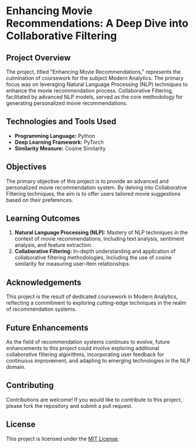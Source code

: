 # Enhancing Movie Recommendations: A Deep Dive into Collaborative Filtering

## Project Overview

The project, titled "Enhancing Movie Recommendations," represents the culmination of coursework for the subject Modern Analytics. The primary focus was on leveraging Natural Language Processing (NLP) techniques to enhance the movie recommendation process. Collaborative Filtering, facilitated by advanced NLP models, served as the core methodology for generating personalized movie recommendations.

## Technologies and Tools Used

- **Programming Language:** Python
- **Deep Learning Framework:** PyTorch
- **Similarity Measure:** Cosine Similarity

## Objectives

The primary objective of this project is to provide an advanced and personalized movie recommendation system. By delving into Collaborative Filtering techniques, the aim is to offer users tailored movie suggestions based on their preferences.

## Learning Outcomes

1. **Natural Language Processing (NLP):** Mastery of NLP techniques in the context of movie recommendations, including text analysis, sentiment analysis, and feature extraction.
2. **Collaborative Filtering:** In-depth understanding and application of collaborative filtering methodologies, including the use of cosine similarity for measuring user-item relationships.

## Acknowledgements

This project is the result of dedicated coursework in Modern Analytics, reflecting a commitment to exploring cutting-edge techniques in the realm of recommendation systems.

## Future Enhancements

As the field of recommendation systems continues to evolve, future enhancements to this project could involve exploring additional collaborative filtering algorithms, incorporating user feedback for continuous improvement, and adapting to emerging technologies in the NLP domain.

## Contributing

Contributions are welcome! If you would like to contribute to this project, please fork the repository and submit a pull request.

## License

This project is licensed under the [MIT License](LICENSE).

